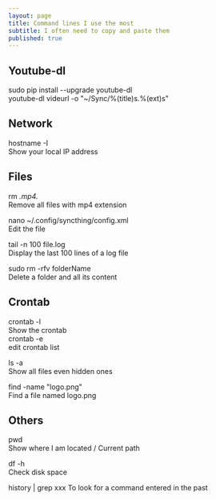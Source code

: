 ```yaml
---
layout: page
title: Command lines I use the most
subtitle: I often need to copy and paste them
published: true
---
```


## Youtube-dl
sudo pip install --upgrade youtube-dl  
youtube-dl videurl -o "~/Sync/%(title)s.%(ext)s"  

## Network
hostname -I  
Show your local IP address  

## Files
rm *.mp4.*  
Remove all files with mp4 extension  

nano ~/.config/syncthing/config.xml  
Edit the file  

tail -n 100 file.log  
Display the last 100 lines of a log file  

sudo rm -rfv folderName  
Delete a folder and all its content  

## Crontab
crontab -l  
Show the crontab  
crontab -e  
edit crontab list  

ls -a  
Show all files even hidden ones  

find -name "logo.png"  
Find a file named logo.png  


## Others
pwd  
Show where I am located / Current path  

df -h  
Check disk space  

history | grep xxx
To look for a command entered in the past
